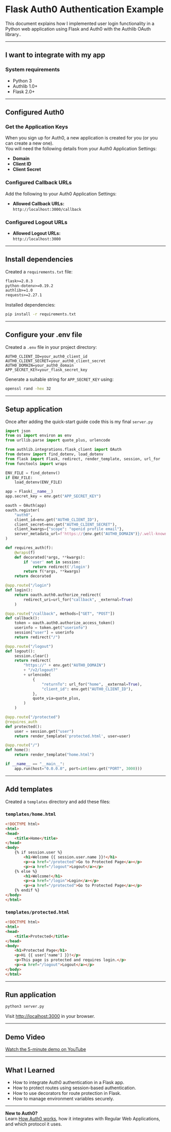 # Flask Auth0 Authentication Example

This document explains how I implemented user login functionality in a Python web application using Flask and Auth0 with the Authlib OAuth library..

---

## I want to integrate with my app

### System requirements

- Python 3
- Authlib 1.0+
- Flask 2.0+

---

## Configured Auth0

### Get the Application Keys

When you sign up for Auth0, a new application is created for you (or you can create a new one).  
You will need the following details from your Auth0 Application Settings:

- **Domain**
- **Client ID**
- **Client Secret**

### Configured Callback URLs

Add the following to your Auth0 Application Settings:

- **Allowed Callback URLs:**  
  `http://localhost:3000/callback`

### Configured Logout URLs

- **Allowed Logout URLs:**  
  `http://localhost:3000`

---

## Install dependencies

Created a `requirements.txt` file:

```txt
flask>=2.0.3
python-dotenv>=0.19.2
authlib>=1.0
requests>=2.27.1
```

Installed dependencies:

```bash
pip install -r requirements.txt
```

---

## Configure your .env file

Created a `.env` file in your project directory:

```properties
AUTH0_CLIENT_ID=your_auth0_client_id
AUTH0_CLIENT_SECRET=your_auth0_client_secret
AUTH0_DOMAIN=your_auth0_domain
APP_SECRET_KEY=your_flask_secret_key
```

Generate a suitable string for `APP_SECRET_KEY` using:

```bash
openssl rand -hex 32
```

---

## Setup application
Once after adding the quick-start guide code this is my final `server.py`

```python
import json
from os import environ as env
from urllib.parse import quote_plus, urlencode

from authlib.integrations.flask_client import OAuth
from dotenv import find_dotenv, load_dotenv
from flask import Flask, redirect, render_template, session, url_for
from functools import wraps

ENV_FILE = find_dotenv()
if ENV_FILE:
    load_dotenv(ENV_FILE)

app = Flask(__name__)
app.secret_key = env.get("APP_SECRET_KEY")

oauth = OAuth(app)
oauth.register(
    "auth0",
    client_id=env.get("AUTH0_CLIENT_ID"),
    client_secret=env.get("AUTH0_CLIENT_SECRET"),
    client_kwargs={"scope": "openid profile email"},
    server_metadata_url=f'https://{env.get("AUTH0_DOMAIN")}/.well-known/openid-configuration'
)

def requires_auth(f):
    @wraps(f)
    def decorated(*args, **kwargs):
        if 'user' not in session:
            return redirect('/login')
        return f(*args, **kwargs)
    return decorated

@app.route("/login")
def login():
    return oauth.auth0.authorize_redirect(
        redirect_uri=url_for("callback", _external=True)
    )

@app.route("/callback", methods=["GET", "POST"])
def callback():
    token = oauth.auth0.authorize_access_token()
    userinfo = token.get("userinfo")
    session["user"] = userinfo
    return redirect("/")

@app.route("/logout")
def logout():
    session.clear()
    return redirect(
        "https://" + env.get("AUTH0_DOMAIN")
        + "/v2/logout?"
        + urlencode(
            {
                "returnTo": url_for("home", _external=True),
                "client_id": env.get("AUTH0_CLIENT_ID"),
            },
            quote_via=quote_plus,
        )
    )

@app.route("/protected")
@requires_auth
def protected():
    user = session.get("user")
    return render_template('protected.html', user=user)

@app.route("/")
def home():
    return render_template("home.html")

if __name__ == "__main__":
    app.run(host="0.0.0.0", port=int(env.get("PORT", 3000)))
```

---

## Add templates

Created a `templates` directory and add these files:

### `templates/home.html`

```html
<!DOCTYPE html>
<html>
<head>
    <title>Home</title>
</head>
<body>
    {% if session.user %}
        <h1>Welcome {{ session.user.name }}!</h1>
        <p><a href="/protected">Go to Protected Page</a></p>
        <p><a href="/logout">Logout</a></p>
    {% else %}
        <h1>Welcome!</h1>
        <p><a href="/login">Login</a></p>
        <p><a href="/protected">Go to Protected Page</a></p>
    {% endif %}
</body>
</html>
```

### `templates/protected.html`

```html
<!DOCTYPE html>
<html>
<head>
    <title>Protected</title>
</head>
<body>
    <h1>Protected Page</h1>
    <p>Hi {{ user['name'] }}!</p>
    <p>This page is protected and requires login.</p>
    <p><a href="/logout">Logout</a></p>
</body>
</html>
```

---

## Run application

```bash
python3 server.py
```

Visit [http://localhost:3000](http://localhost:3000) in your browser.

---

## Demo Video

[Watch the 5-minute demo on YouTube]([https://www.youtube.com/watch?v=YOUR_VIDEO_ID](https://www.youtube.com/watch?v=u6ZSNnYqSdc))

---

## What I Learned

- How to integrate Auth0 authentication in a Flask app.
- How to protect routes using session-based authentication.
- How to use decorators for route protection in Flask.
- How to manage environment variables securely.

---

**New to Auth0?**  
Learn [How Auth0 works](https://auth0.com/docs/get-started), how it integrates with Regular Web Applications, and which protocol it uses.
